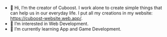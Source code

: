 - 👋 Hi, I’m the creator of Cuboost. I work alone to create simple things that can help us in our everyday life. I put all my creations in my website: https://cuboost-website.web.app/.
- 👀 I’m interested in Web Development.
- 🌱 I’m currently learning App and Game Development.

<!---
Cuboost/Cuboost is a ✨ special ✨ repository because its `README.md` (this file) appears on your GitHub profile.
You can click the Preview link to take a look at your changes.
--->
